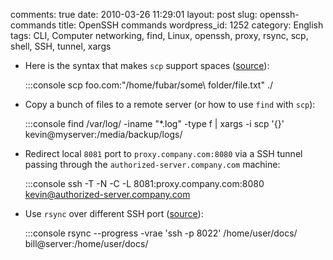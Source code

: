 comments: true
date: 2010-03-26 11:29:01
layout: post
slug: openssh-commands
title: OpenSSH commands
wordpress_id: 1252
category: English
tags: CLI, Computer networking, find, Linux, openssh, proxy, rsync, scp, shell, SSH, tunnel, xargs




  * Here is the syntax that makes `scp` support spaces ([source](http://rasterweb.net/raster/2005/01/27/scp-and-spaces/)):

    
    :::console
    scp foo.com:"/home/fubar/some\ folder/file.txt" ./
    






  * Copy a bunch of files to a remote server (or how to use `find` with `scp`):

    
    :::console
    find /var/log/ -iname "*.log" -type f | xargs -i scp '{}' kevin@myserver:/media/backup/logs/
    






  * Redirect local `8081` port to `proxy.company.com:8080` via a SSH tunnel passing through the `authorized-server.company.com` machine:

    
    :::console
    ssh -T -N -C -L 8081:proxy.company.com:8080 kevin@authorized-server.company.com
    






  * Use `rsync` over different SSH port ([source](http://lists.samba.org/archive/rsync/2001-November/000495.html)):

    
    :::console
    rsync --progress -vrae 'ssh -p 8022' /home/user/docs/ bill@server:/home/user/docs/
    






